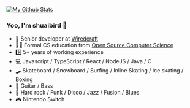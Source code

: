 [![My Github Stats](https://github-readme-stats.vercel.app/api?username=shuaibird)]()

### Yoo, I'm shuaibird 👋

- 👷 Senior developer at [Wiredcraft](https://wiredcraft.com/)
- 👨‍🎓 Formal CS education from [Open Source Computer Science](https://github.com/ossu/computer-science)
- 5️⃣ 5+ years of working experience
- 💻 Javascript / TypeScript / React / NodeJS / Java / C
- 🛹 Skateboard / Snowboard / Surfing / Inline Skating / Ice skating / Boxing
- 🎸 Guitar / Bass
- 🎵 Hard rock / Funk / Disco / Jazz / Fusion / Blues
- 🎮 Nintendo Switch
